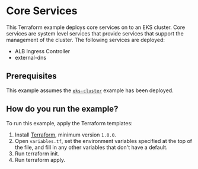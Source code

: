 # Core Services

This Terraform example deploys core services on to an EKS cluster. Core services are system level services that provide
services that support the management of the cluster. The following services are deployed:

- ALB Ingress Controller
- external-dns


## Prerequisites

This example assumes the [`eks-cluster`](../eks-cluster) example has been deployed.

## How do you run the example?

To run this example, apply the Terraform templates:

1. Install [Terraform](https://www.terraform.io/), minimum version `1.0.0`.
1. Open `variables.tf`, set the environment variables specified at the top of the file, and fill in any other variables
   that don't have a default.
1. Run terraform init.
1. Run terraform apply.
